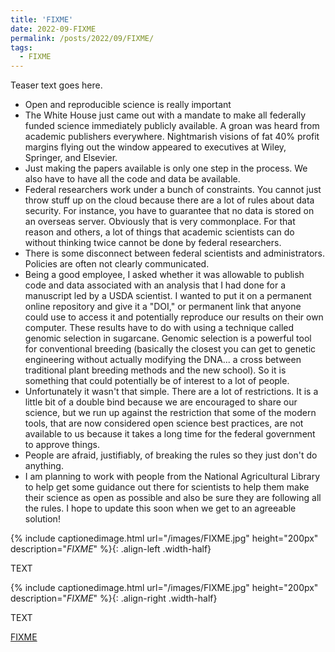 ```yaml
---
title: 'FIXME'
date: 2022-09-FIXME
permalink: /posts/2022/09/FIXME/
tags:
  - FIXME
---
```


Teaser text goes here.

<!--break-->

- Open and reproducible science is really important
- The White House just came out with a mandate to make all federally funded science immediately publicly available. A groan was heard from academic publishers everywhere. Nightmarish visions of fat 40% profit margins flying out the window appeared to executives at Wiley, Springer, and Elsevier.
- Just making the papers available is only one step in the process. We also have to have all the code and data be available.
- Federal researchers work under a bunch of constraints. You cannot just throw stuff up on the cloud because there are a lot of rules about data security. For instance, you have to guarantee that no data is stored on an overseas server. Obviously that is very commonplace. For that reason and others, a lot of things that academic scientists can do without thinking twice cannot be done by federal researchers.
- There is some disconnect between federal scientists and administrators. Policies are often not clearly communicated.
- Being a good employee, I asked whether it was allowable to publish code and data associated with an analysis that I had done for a manuscript led by a USDA scientist. I wanted to put it on a permanent online repository and give it a "DOI," or permanent link that anyone could use to access it and potentially reproduce our results on their own computer. These results have to do with using a technique called genomic selection in sugarcane. Genomic selection is a powerful tool for conventional breeding (basically the closest you can get to genetic engineering without actually modifying the DNA... a cross between traditional plant breeding methods and the new school). So it is something that could potentially be of interest to a lot of people.
- Unfortunately it wasn't that simple. There are a lot of restrictions. It is a little bit of a double bind because we are encouraged to share our science, but we run up against the restriction that some of the modern tools, that are now considered open science best practices, are not available to us because it takes a long time for the federal government to approve things.
- People are afraid, justifiably, of breaking the rules so they just don't do anything.
- I am planning to work with people from the National Agricultural Library to help get some guidance out there for scientists to help them make their science as open as possible and also be sure they are following all the rules. I hope to update this soon when we get to an agreeable solution!

{% include captionedimage.html url="/images/FIXME.jpg" height="200px" description="<i>FIXME</i>" %}{: .align-left .width-half}

TEXT

{% include captionedimage.html url="/images/FIXME.jpg" height="200px" description="<i>FIXME</i>" %}{: .align-right .width-half}

TEXT

[FIXME](https://FIXME.com)